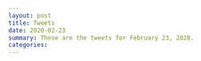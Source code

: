 ```yaml
---
layout: post
title: Tweets
date: 2020-02-23
summary: These are the tweets for February 23, 2020.
categories:
---
```


